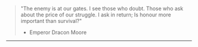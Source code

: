 > "The enemy is at our gates. I see those who doubt. Those who ask about the price of our struggle. I ask in return; Is honour more important than survival?"
> - Emperor Dracon Moore

***

